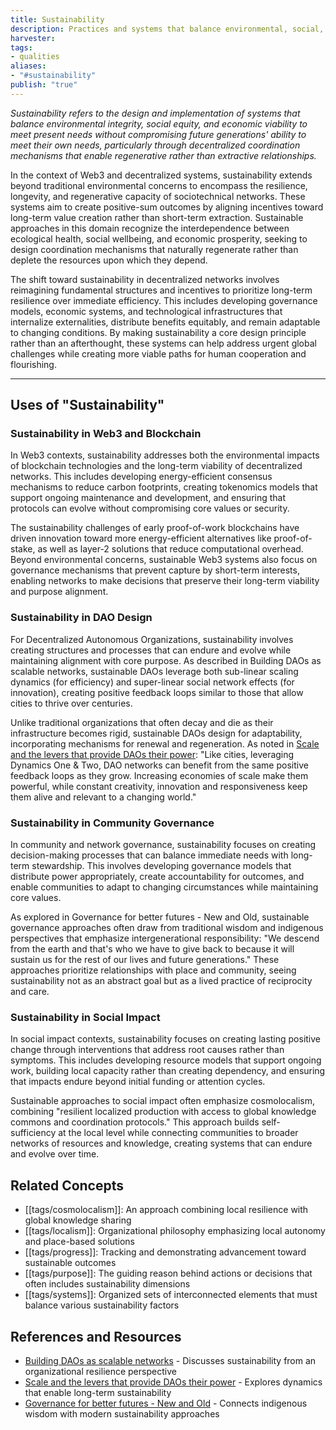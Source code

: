 ```yaml
---
title: Sustainability
description: Practices and systems that balance environmental, social, and economic dimensions to ensure long-term viability and regeneration in decentralized networks and beyond
harvester:
tags:
- qualities 
aliases:
- "#sustainability"
publish: "true"
---
```


_Sustainability refers to the design and implementation of systems that balance environmental integrity, social equity, and economic viability to meet present needs without compromising future generations' ability to meet their own needs, particularly through decentralized coordination mechanisms that enable regenerative rather than extractive relationships._

In the context of Web3 and decentralized systems, sustainability extends beyond traditional environmental concerns to encompass the resilience, longevity, and regenerative capacity of sociotechnical networks. These systems aim to create positive-sum outcomes by aligning incentives toward long-term value creation rather than short-term extraction. Sustainable approaches in this domain recognize the interdependence between ecological health, social wellbeing, and economic prosperity, seeking to design coordination mechanisms that naturally regenerate rather than deplete the resources upon which they depend.

The shift toward sustainability in decentralized networks involves reimagining fundamental structures and incentives to prioritize long-term resilience over immediate efficiency. This includes developing governance models, economic systems, and technological infrastructures that internalize externalities, distribute benefits equitably, and remain adaptable to changing conditions. By making sustainability a core design principle rather than an afterthought, these systems can help address urgent global challenges while creating more viable paths for human cooperation and flourishing.

---

## Uses of "Sustainability"

### Sustainability in Web3 and Blockchain

In Web3 contexts, sustainability addresses both the environmental impacts of blockchain technologies and the long-term viability of decentralized networks. This includes developing energy-efficient consensus mechanisms to reduce carbon footprints, creating tokenomics models that support ongoing maintenance and development, and ensuring that protocols can evolve without compromising core values or security.

The sustainability challenges of early proof-of-work blockchains have driven innovation toward more energy-efficient alternatives like proof-of-stake, as well as layer-2 solutions that reduce computational overhead. Beyond environmental concerns, sustainable Web3 systems also focus on governance mechanisms that prevent capture by short-term interests, enabling networks to make decisions that preserve their long-term viability and purpose alignment.

### Sustainability in DAO Design

For Decentralized Autonomous Organizations, sustainability involves creating structures and processes that can endure and evolve while maintaining alignment with core purpose. As described in Building DAOs as scalable networks, sustainable DAOs leverage both sub-linear scaling dynamics (for efficiency) and super-linear social network effects (for innovation), creating positive feedback loops similar to those that allow cities to thrive over centuries.

Unlike traditional organizations that often decay and die as their infrastructure becomes rigid, sustainable DAOs design for adaptability, incorporating mechanisms for renewal and regeneration. As noted in [Scale and the levers that provide DAOs their power](artifacts/Scale%20and%20the%20levers%20that%20provide%20DAOs%20their%20power.md): "Like cities, leveraging Dynamics One & Two, DAO networks can benefit from the same positive feedback loops as they grow. Increasing economies of scale make them powerful, while constant creativity, innovation and responsiveness keep them alive and relevant to a changing world."

### Sustainability in Community Governance

In community and network governance, sustainability focuses on creating decision-making processes that can balance immediate needs with long-term stewardship. This involves developing governance models that distribute power appropriately, create accountability for outcomes, and enable communities to adapt to changing circumstances while maintaining core values.

As explored in Governance for better futures - New and Old, sustainable governance approaches often draw from traditional wisdom and indigenous perspectives that emphasize intergenerational responsibility: "We descend from the earth and that's who we have to give back to because it will sustain us for the rest of our lives and future generations." These approaches prioritize relationships with place and community, seeing sustainability not as an abstract goal but as a lived practice of reciprocity and care.

### Sustainability in Social Impact

In social impact contexts, sustainability focuses on creating lasting positive change through interventions that address root causes rather than symptoms. This includes developing resource models that support ongoing work, building local capacity rather than creating dependency, and ensuring that impacts endure beyond initial funding or attention cycles.

Sustainable approaches to social impact often emphasize cosmolocalism, combining "resilient localized production with access to global knowledge commons and coordination protocols." This approach builds self-sufficiency at the local level while connecting communities to broader networks of resources and knowledge, creating systems that can endure and evolve over time.

## Related Concepts

- [[tags/cosmolocalism]]: An approach combining local resilience with global knowledge sharing
- [[tags/localism]]: Organizational philosophy emphasizing local autonomy and place-based solutions
- [[tags/progress]]: Tracking and demonstrating advancement toward sustainable outcomes
- [[tags/purpose]]: The guiding reason behind actions or decisions that often includes sustainability dimensions
- [[tags/systems]]: Organized sets of interconnected elements that must balance various sustainability factors

## References and Resources

- [Building DAOs as scalable networks](artifacts/Building%20DAOs%20as%20scalable%20networks.md) - Discusses sustainability from an organizational resilience perspective
- [Scale and the levers that provide DAOs their power](artifacts/Scale%20and%20the%20levers%20that%20provide%20DAOs%20their%20power.md) - Explores dynamics that enable long-term sustainability
- [Governance for better futures - New and Old](artifacts/Governance%20for%20better%20futures%20-%20New%20and%20Old.md) - Connects indigenous wisdom with modern sustainability approaches